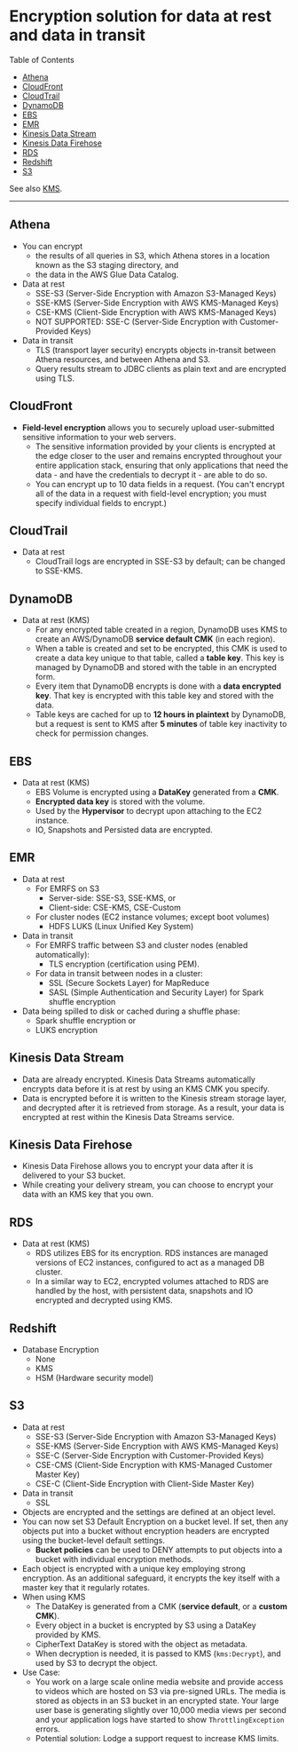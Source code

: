 # Encryption solution for data at rest and data in transit

Table of Contents
- [Athena](#athena)
- [CloudFront](#cloudfront)
- [CloudTrail](#cloudtrail)
- [DynamoDB](#dynamodb)
- [EBS](#ebs)
- [EMR](#emr)
- [Kinesis Data Stream](#kinesis-data-stream)
- [Kinesis Data Firehose](#kinesis-data-firehose)
- [RDS](#rds)
- [Redshift](#redshift)
- [S3](#s3)

See also [KMS](KMS.md).

---

## Athena
- You can encrypt
  - the results of all queries in S3, which Athena stores in a location known as the S3 staging directory, and
  - the data in the AWS Glue Data Catalog. 
- Data at rest
  - SSE-S3   (Server-Side Encryption with Amazon S3-Managed Keys)
  - SSE-KMS  (Server-Side Encryption with AWS KMS-Managed Keys)
  - CSE-KMS  (Client-Side Encryption with AWS KMS-Managed Keys)
  - NOT SUPPORTED: SSE-C (Server-Side Encryption with Customer-Provided Keys)
- Data in transit
  - TLS (transport layer security) encrypts objects in-transit between Athena resources, and between Athena and S3. 
  - Query results stream to JDBC clients as plain text and are encrypted using TLS.

## CloudFront
- **Field-level encryption** allows you to securely upload user-submitted sensitive information to your web servers. 
  - The sensitive information provided by your clients is encrypted at the edge closer to the user and remains encrypted
    throughout your entire application stack, ensuring that only applications that need the data - and have the
    credentials to decrypt it - are able to do so. 
  - You can encrypt up to 10 data fields in a request. (You can't encrypt all of the data in a request with field-level
    encryption; you must specify individual fields to encrypt.)

## CloudTrail
- Data at rest
  - CloudTrail logs are encrypted in SSE-S3 by default; can be changed to SSE-KMS.

## DynamoDB
- Data at rest (KMS)
  - For any encrypted table created in a region, DynamoDB uses KMS to create an AWS/DynamoDB **service default CMK** (in
    each region).
  - When a table is created and set to be encrypted, this CMK is used to create a data key unique to that table, called
    a **table key**. This key is managed by DynamoDB and stored with the table in an encrypted form.
  - Every item that DynamoDB encrypts is done with a **data encrypted key**. That key is encrypted with this table key and
    stored with the data.
  - Table keys are cached for up to **12 hours in plaintext** by DynamoDB, but a request is sent to KMS after **5 minutes**
    of table key inactivity to check for permission changes.

## EBS
- Data at rest (KMS)
  - EBS Volume is encrypted using a **DataKey** generated from a **CMK**.
  - **Encrypted data key** is stored with the volume.
  - Used by the **Hypervisor** to decrypt upon attaching to the EC2 instance.
  - IO, Snapshots and Persisted data are encrypted.

## EMR
- Data at rest
  - For EMRFS on S3
    - Server-side: SSE-S3, SSE-KMS, or
    - Client-side: CSE-KMS, CSE-Custom
  - For cluster nodes (EC2 instance volumes; except boot volumes)
    - HDFS LUKS (Linux Unified Key System)
- Data in transit
  - For EMRFS traffic between S3 and cluster nodes (enabled automatically):
    - TLS encryption (certification using PEM).
  - For data in transit between nodes in a cluster: 
    - SSL (Secure Sockets Layer) for MapReduce
    - SASL (Simple Authentication and Security Layer) for Spark shuffle encryption
- Data being spilled to disk or cached during a shuffle phase:
  - Spark shuffle encryption or
  - LUKS encryption

## Kinesis Data Stream
- Data are already encrypted.  Kinesis Data Streams automatically encrypts data before it is at rest by using an KMS
  CMK you specify. 
- Data is encrypted before it is written to the Kinesis stream storage layer, and decrypted after it is retrieved from
  storage. As a result, your data is encrypted at rest within the Kinesis Data Streams service.

## Kinesis Data Firehose
- Kinesis Data Firehose allows you to encrypt your data after it is delivered to your S3 bucket. 
- While creating your delivery stream, you can choose to encrypt your data with an KMS key that you own.

## RDS
- Data at rest (KMS)
  - RDS utilizes EBS for its encryption. RDS instances are managed versions of EC2 instances, configured to act as a
    managed DB cluster. 
  - In a similar way to EC2, encrypted volumes attached to RDS are handled by the host, with persistent data, snapshots
    and IO encrypted and decrypted using KMS.

## Redshift
- Database Encryption
  - None
  - KMS
  - HSM (Hardware security model)

## S3
- Data at rest
  - SSE-S3  (Server-Side Encryption with Amazon S3-Managed Keys)
  - SSE-KMS (Server-Side Encryption with AWS KMS-Managed Keys)
  - SSE-C   (Server-Side Encryption with Customer-Provided Keys)
  - CSE-CMS (Client-Side Encryption with KMS-Managed Customer Master Key)
  - CSE-C   (Client-Side Encryption with Client-Side Master Key)
- Data in transit
  - SSL
- Objects are encrypted and the settings are defined at an object level.
- You can now set S3 Default Encryption on a bucket level. If set, then any objects put into a bucket without
  encryption headers are encrypted using the bucket-level default settings.
  - **Bucket policies** can be used to DENY attempts to put objects into a bucket with individual encryption methods.
- Each object is encrypted with a unique key employing strong encryption. As an additional safeguard, it encrypts the
  key itself with a master key that it regularly rotates.
- When using KMS
  - The DataKey is generated from a CMK (**service default**, or a **custom CMK**).
  - Every object in a bucket is encrypted by S3 using a DataKey provided by KMS.
  - CipherText DataKey is stored with the object as metadata.
  - When decryption is needed, it is passed to KMS (`kms:Decrypt`), and used by S3 to decrypt the object.
- Use Case:
  - You work on a large scale online media website and provide access to videos which are hosted on S3 via pre-signed
    URLs. The media is stored as objects in an S3 bucket in an encrypted state. Your large user base is generating
    slightly over 10,000 media views per second and your application logs have started to show `ThrottlingException`
    errors. 
  - Potential solution: Lodge a support request to increase KMS limits.
